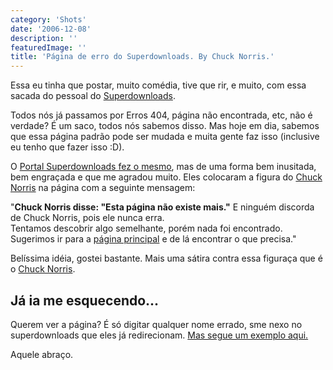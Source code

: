 ```yaml
---
category: 'Shots'
date: '2006-12-08'
description: ''
featuredImage: ''
title: 'Página de erro do Superdownloads. By Chuck Norris.'
---
```


Essa eu tinha que postar, muito comédia, tive que rir, e muito, com essa sacada do pessoal do [Superdownloads](http://superdownloads.uol.com.br/).

Todos nós já passamos por Erros 404, página não encontrada, etc, não é verdade? É um saco, todos nós sabemos disso. Mas hoje em dia, sabemos que essa página padrão pode ser mudada e muita gente faz isso (inclusive eu tenho que fazer isso :D).

O [Portal Superdownloads fez o mesmo](http://superdownloads.uol.com.br/xyz.html), mas de uma forma bem inusitada, bem engraçada e que me agradou muito. Eles colocaram a figura do [Chuck Norris](http://desciclo.pedia.ws/wiki/Chuck_norris) na página com a seguinte mensagem:

"**Chuck Norris disse: "Esta página não existe mais."** E ninguém discorda de Chuck Norris, pois ele nunca erra.  
Tentamos descobrir algo semelhante, porém nada foi encontrado. Sugerimos ir para a [página principal](http://superdownloads.uol.com.br/index.html) e de lá encontrar o que precisa."

Belíssima idéia, gostei bastante. Mais uma sátira contra essa figuraça que é o [Chuck Norris](http://desciclo.pedia.ws/wiki/Chuck_norris).

## Já ia me esquecendo...

Querem ver a página? É só digitar qualquer nome errado, sme nexo no superdownloads que eles já redirecionam. [Mas segue um exemplo aqui.](http://superdownloads.uol.com.br/xyz.html)

Aquele abraço.
